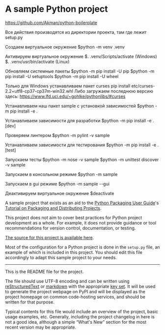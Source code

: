 # A sample Python project

https://github.com/Akman/python-boilerplate

Все действия производятся из директории проекта,
там где лежит setup.py

Создаем виртуальное окружение
$python -m venv .venv

Активируем виртуальное окружение
$. .venv/Scripts/activate (Windows)
$. .venv/usr/bin/activate (Linux)

Обновляем системные пакеты
$python -m pip install -U pip
$python -m pip install -U setuptools
$python -m pip install -U wheel

Только для Windows устанавливаем пакет curses
pip install etc/curses-2.2+utf8-cp37-cp37m-win32.whl
Либо загружаем последнюю версию здесь:
https://www.lfd.uci.edu/~gohlke/pythonlibs/#curses

Устанавливаем наш пакет sample с установкой зависимостей
$python -m pip install -e .

Устанавливаем зависимости для разработки
$python -m pip install -e .[dev]

Проверяем линтером
$python -m pylint -v sample

Устанавливаем зависимости для тестирования
$python -m pip install -e .[test]

Запускаем тесты
$python -m nose -v sample
$python -m unittest discover -v sample

Запускаем в консольном режиме
$python -m sample

Запускаем в gui режиме
$python -m sample --gui

Деактивируем виртуальное окружение
$deactivate




A sample project that exists as an aid to the [Python Packaging User
Guide][packaging guide]'s [Tutorial on Packaging and Distributing
Projects][distribution tutorial].

This project does not aim to cover best practices for Python project
development as a whole. For example, it does not provide guidance or tool
recommendations for version control, documentation, or testing.

[The source for this project is available here][src].

Most of the configuration for a Python project is done in the `setup.py` file,
an example of which is included in this project. You should edit this file
accordingly to adapt this sample project to your needs.

----

This is the README file for the project.

The file should use UTF-8 encoding and can be written using
[reStructuredText][rst] or [markdown][md use] with the appropriate [key set][md
use]. It will be used to generate the project webpage on PyPI and will be
displayed as the project homepage on common code-hosting services, and should be
written for that purpose.

Typical contents for this file would include an overview of the project, basic
usage examples, etc. Generally, including the project changelog in here is not a
good idea, although a simple “What's New” section for the most recent version
may be appropriate.

[packaging guide]: https://packaging.python.org
[distribution tutorial]: https://packaging.python.org/tutorials/packaging-projects/
[src]: https://github.com/pypa/sampleproject
[rst]: http://docutils.sourceforge.net/rst.html
[md]: https://tools.ietf.org/html/rfc7764#section-3.5 "CommonMark variant"
[md use]: https://packaging.python.org/specifications/core-metadata/#description-content-type-optional
